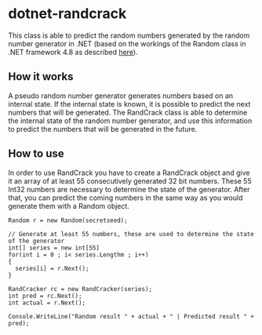 # dotnet-randcrack
This class is able to predict the random numbers generated by the random number generator in .NET (based on the workings of the Random class in .NET framework 4.8 as described [here](https://referencesource.microsoft.com/#mscorlib/system/random.cs,dec894a7e816e665)).

## How it works
A pseudo random number generator generates numbers based on an internal state. If the internal state is known, it is possible to predict the next numbers that will be generated. The RandCrack class is able to determine the internal state of the random number generator, and use this information to predict the numbers that will be generated in the future.

## How to use
In order to use RandCrack you have to create a RandCrack object and give it an array of at least 55 consecutively generated 32 bit numbers. These 55 Int32 numbers are necessary to determine the state of the generator. After that, you can predict the coming numbers in the same way as you would generate them with a Random object.

```
Random r = new Random(secretseed);

// Generate at least 55 numbers, these are used to determine the state of the generator
int[] series = new int[55]
for(int i = 0 ; i< series.Lengthm ; i++)
{
  series[i] = r.Next();
}

RandCracker rc = new RandCracker(series);
int pred = rc.Next();
int actual = r.Next();

Console.WriteLine("Random result " + actual + " | Predicted result " +  pred);
```
